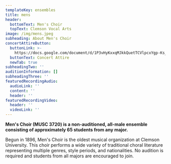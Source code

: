 ```yaml
---
templateKey: ensembles
title: mens
header:
  bottomText: Men's Choir
  topText: Clemson Vocal Arts
image: /img/mens.jpeg
subheading: About Men's Choir
concertAttireButton:
  buttonLink: >-
    https://docs.google.com/document/d/1P3vHyKxxqMJkkQuetTCVlpcxYgp-Ks_etet6Tp9alBU/edit?usp=sharing
  buttonText: Concert Attire
  newTab: true
subheadingTwo: ''
auditionInformation: []
subheadingThree: ''
featuredRecordingAudio:
  audioLink: ''
  content: ''
  header: ''
featuredRecordingVideo:
  header: ''
  videoLink: ''
---
```

**Men's Choir (MUSC 3720) is a non-auditioned, all-male ensemble consisting of approximately 65 students from any major.**

Begun in 1896, Men's Choir is the oldest musical organization at Clemson University. This choir performs a wide variety of traditional choral literature representing multiple genres, style periods, and nationalities. No audition is required and students from all majors are encouraged to join.
